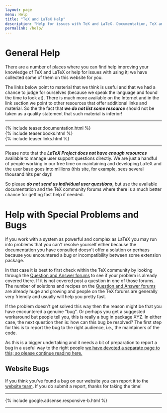 ```yaml
---
layout: page
menu: Help
title: "TeX and LaTeX Help"
description: "Help for issues with TeX and LaTeX. Documentation, TeX and LaTeX books, links to TeX and LaTeX forums, communities and question and answer web sites."
permalink: /help/
---
```


# General Help

There are a number of places where you can find help improving your
knowledge of TeX and LaTeX or help for issues with using it; we have
collected some of them on this website for you.

The links below point to material that we think is useful and that we
had a chance to judge for ourselves (because we speak the language and
found the time to look at). There is much more available on the
Internet and in the link section we point to other resources that
offer additional links and material. So the the fact that **_we do not
list some resource_** should not be taken as a quality statement that
such material is inferior!


***

<div class="row teaser">
  <section class="col cell1of3">{% include teaser.documentation.html %}</section>
  <section class="col cell1of3">{% include teaser.books.html %}</section>
  <section class="col cell1of3">{% include teaser.links.html %}</section>
</div>

***

Please note that the **_LaTeX Project does not have enough
resources_** available to manage user support questions directly. We
are just a handful of people working in our free time on maintaining
and developing LaTeX and the user base goes into millions (this site,
for example, sees several thousand hits per day)!

So please **_do not send us individual user questions_**, but use the
available documentation and the TeX community forums where there is a
much better chance for getting fast help if needed.



# Help with Special Problems and Bugs

If you work with a system as powerful and complex as LaTeX you may run
into problems that you can't resolve yourself either because the
documentation you have consulted doesn't offer a solution or perhaps
because you encountered a bug or incompatibility between some
extension package.

In that case it is best to first check within the TeX community by
looking through the [Question and Answer
forums]({{site.baseurl}}/help/links/#question-and-answer-websites) to
see if your problem is already covered there. If it is not covered
post a question in one of those forums. The number of solutions and
recipes on the [Question and Answer
forums]({{site.baseurl}}/help/links/#question-and-answer-websites) are
already huge and growing and people on the TeX forums are generally
very friendly and usually will help you pretty fast.

If the problem doesn't get solved this way then the reason might be
that you have encountered a  genuine "bug". Or perhaps you get a suggested
workaround but people tell you, this is really a bug in package
XYZ. In either case, the next question then is: how can this bug be
resolved?  The first step for this is to report the bug to the
right audience, i.e., the maintainers of the code.

As this is a bigger undertaking and it needs a bit of preparation to
report a bug in a useful way to the right people [we have devoted a
separate page to this; so please continue reading
here.]({{site.baseurl}}/help/bugs/)


## Website Bugs

If you think you've found a bug on our website you can report it to
the [website team]({{site.baseurl}}/contact/#website-team). If you do
submit a report, thanks for taking the time!

***

<div class="row">{% include google.adsense.responsive-b.html %}</div><hr> 
